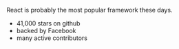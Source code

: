 
React is probably the most popular framework these days.

* 41,000 stars on github
* backed by Facebook
* many active contributors
